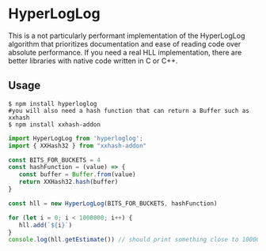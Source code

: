 # HyperLogLog

This is a not particularly performant implementation of the HyperLogLog algorithm that prioritizes documentation and
ease of reading code over absolute performance. If you need a real HLL implementation, there are better libraries with
native code written in C or C++.

## Usage

```shell
$ npm install hyperloglog
#you will also need a hash function that can return a Buffer such as xxhash
$ npm install xxhash-addon
```

```javascript
import HyperLogLog from 'hyperloglog';
import { XXHash32 } from "xxhash-addon"

const BITS_FOR_BUCKETS = 4
const hashFunction = (value) => {
   const buffer = Buffer.from(value)
   return XXHash32.hash(buffer)
}

const hll = new HyperLogLog(BITS_FOR_BUCKETS, hashFunction)

for (let i = 0; i < 1000000; i++) {
   hll.add(`${i}`)
}
console.log(hll.getEstimate()) // should print something close to 1000000
```
